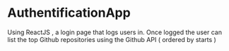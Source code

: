 # AuthentificationApp
 Using ReactJS , a login page that logs users in. Once logged the user can list the top Github repositories using the Github API ( ordered by starts )
